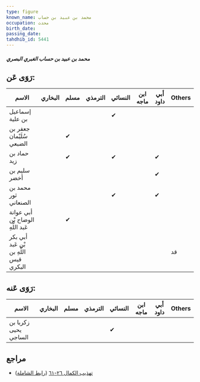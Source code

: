 ```yaml
---
type: figure
known_name: محمد بن عبيد بن حساب
occupation: محدث
birth_date:
passing_date:
tahdhib_id: 5441
---
```

##### محمد بن عبيد بن حساب الغبري البصري

## رَوَى عَن:
| الاسم                                  | البخاري | مسلم | الترمذي | النسائي | ابن ماجه | أبي داود | Others |
| -------------------------------------- | ------- | ---- | ------- | ------- | -------- | -------- | ------ |
| إسماعيل بن علية                        |         |      |         | ✔       |          |          |        |
| جعفر بن سُلَيْمان الضبعي               |         | ✔    |         |         |          |          |        |
| حماد بن زيد                            |         | ✔    |         | ✔       |          | ✔        |        |
| سليم بن أخضر                           |         |      |         |         |          | ✔        |        |
| محمد بن ثور الصنعاني                   |         |      |         | ✔       |          | ✔        |        |
| أبي عوانة الوضاح بْن عَبد اللَّهِ      |         | ✔    |         |         |          |          |        |
| أبي بكر بْن عَبد اللَّهِ بن قيس البكري |         |      |         |         |          |          | قد     |
## رَوَى عَنه:
| الاسم                | البخاري | مسلم | الترمذي | النسائي | ابن ماجه | أبي داود | Others |
| -------------------- | ------- | ---- | ------- | ------- | -------- | -------- | ------ |
| زكريا بن يحيى الساجي |         |      |         | ✔       |          |          |        |
## مراجع
- [تهذيب الكمال ٢٦-٦١](obsidian://open?vault=Tahdhib-al-Kamal&file=Figures/٥٤٤١-محمد%20بن%20عبيد%20بن%20حساب%20الغبري%20البصري) ([رابط الشاملة](https://shamela.ws/book/3722/13809))